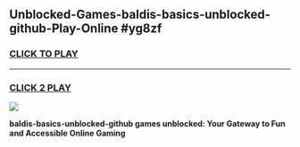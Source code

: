 
## Unblocked-Games-baldis-basics-unblocked-github-Play-Online #yg8zf
<h3>
<a href="https://news.freeplayer.one?title=baldis-basics-unblocked-github&ref=3">CLICK TO PLAY</a></h3>
<hr>

<h3>
<a href="https://news.freeplayer.one?title=baldis-basics-unblocked-github&ref=3">CLICK 2 PLAY</a>
  
</h3>

<a href="https://news.freeplayer.one?title=baldis-basics-unblocked-github&ref=3"><img src="https://clearcache.store/games.png"></a>


**baldis-basics-unblocked-github games unblocked: Your Gateway to Fun and Accessible Online Gaming**
